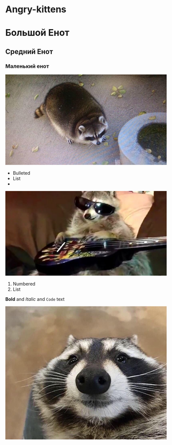 # Angry-kittens
# Большой Енот 
## Средний Енот
### Маленький енот

![Image](енот2.jpg)

- Bulleted
- List
- 
![Image](енот3.jpg)

1. Numbered
2. List

**Bold** and _Italic_ and `Code` text

![Image](енот.jpg)
